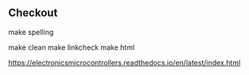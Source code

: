 Checkout
--------

make spelling

make clean
make linkcheck
make html

https://electronicsmicrocontrollers.readthedocs.io/en/latest/index.html
